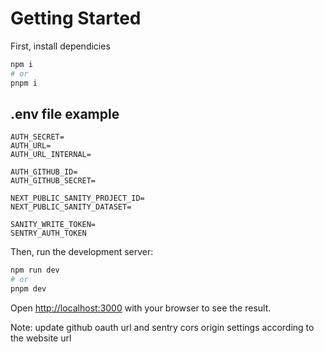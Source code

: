 # Getting Started

First, install dependicies

```bash
npm i
# or
pnpm i
```

## .env file example

```env
AUTH_SECRET=
AUTH_URL=
AUTH_URL_INTERNAL=

AUTH_GITHUB_ID=
AUTH_GITHUB_SECRET=

NEXT_PUBLIC_SANITY_PROJECT_ID=
NEXT_PUBLIC_SANITY_DATASET=

SANITY_WRITE_TOKEN=
SENTRY_AUTH_TOKEN
```

Then, run the development server:

```bash
npm run dev
# or
pnpm dev
```

Open [http://localhost:3000](http://localhost:3000) with your browser to see the result.

Note: update github oauth url and sentry cors origin settings according to the website url
